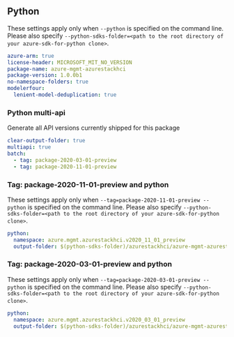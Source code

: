 ## Python

These settings apply only when `--python` is specified on the command line.
Please also specify `--python-sdks-folder=<path to the root directory of your azure-sdk-for-python clone>`.

```yaml $(python)
azure-arm: true
license-header: MICROSOFT_MIT_NO_VERSION
package-name: azure-mgmt-azurestackhci
package-version: 1.0.0b1
no-namespace-folders: true
modelerfour: 
  lenient-model-deduplication: true
```

### Python multi-api

Generate all API versions currently shipped for this package

```yaml $(python)
clear-output-folder: true
multiapi: true
batch:
  - tag: package-2020-03-01-preview
  - tag: package-2020-11-01-preview
```

### Tag: package-2020-11-01-preview and python

These settings apply only when `--tag=package-2020-11-01-preview --python` is specified on the command line.
Please also specify `--python-sdks-folder=<path to the root directory of your azure-sdk-for-python clone>`.

``` yaml $(tag) == 'package-2020-11-01-preview' && $(python)
python:
  namespace: azure.mgmt.azurestackhci.v2020_11_01_preview
  output-folder: $(python-sdks-folder)/azurestackhci/azure-mgmt-azurestackhci/azure/mgmt/azurestackhci/v2020_11_01_preview
```

### Tag: package-2020-03-01-preview and python

These settings apply only when `--tag=package-2020-03-01-preview --python` is specified on the command line.
Please also specify `--python-sdks-folder=<path to the root directory of your azure-sdk-for-python clone>`.

``` yaml $(tag) == 'package-2020-03-01-preview' && $(python)
python:
  namespace: azure.mgmt.azurestackhci.v2020_03_01_preview
  output-folder: $(python-sdks-folder)/azurestackhci/azure-mgmt-azurestackhci/azure/mgmt/azurestackhci/v2020_03_01_preview
```
